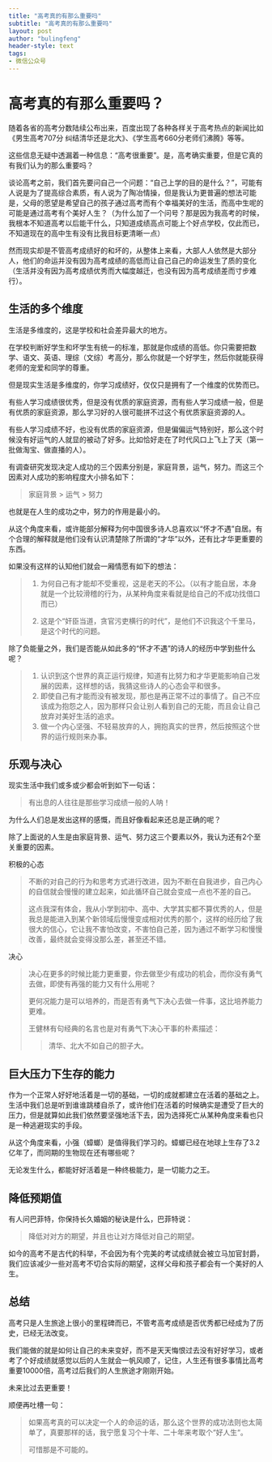 ```yaml
---
title: "高考真的有那么重要吗"
subtitle: "高考真的有那么重要吗"
layout: post
author: "bulingfeng"
header-style: text
tags:
- 微信公众号
---
```


# 高考真的有那么重要吗？

随着各省的高考分数陆续公布出来，百度出现了各种各样关于高考热点的新闻比如《男生高考707分 纠结清华还是北大》、《学生高考660分老师们沸腾》等等。

这些信息无疑中透漏着一种信息：“高考很重要”。是，高考确实重要，但是它真的有我们认为的那么重要吗？

谈论高考之前，我们首先要问自己一个问题：“自己上学的目的是什么？”，可能有人说是为了提高综合素质，有人说为了陶冶情操，但是我认为更普遍的想法可能是，父母的愿望是希望自己的孩子通过高考而有个幸福美好的生活，而高中生呢的可能是通过高考有个美好人生？（为什么加了一个问号？那是因为我高考的时候，我根本不知道高考以后能干什么，只知道成绩高点可能上个好点学校，仅此而已，不知道现在的高中生有没有比我目标更清晰一点）

然而现实却是不管高考成绩好的和坏的，从整体上来看，大部人人依然是大部分人，他们的命运并没有因为高考成绩的高低而让自己自己的命运发生了质的变化（生活并没有因为高考成绩优秀而大幅度越迁，也没有因为高考成绩差而寸步难行）。

## 生活的多个维度

生活是多维度的，这是学校和社会差异最大的地方。

在学校判断好学生和坏学生有统一的标准，那就是你成绩的高低。你只需要把数学、语文、英语、理综（文综）考高分，那么你就是一个好学生，然后你就能获得老师的宠爱和同学的尊重。

但是现实生活是多维度的，你学习成绩好，仅仅只是拥有了一个维度的优势而已。

有些人学习成绩很优秀，但是没有优质的家庭资源，而有些人学习成绩一般，但是有优质的家庭资源，那么学习好的人很可能拼不过这个有优质家庭资源的人。

有些人学习成绩不好，也没有优质的家庭资源，但是偏偏运气特别好，那么这个时候没有好运气的人就显的被动了好多。比如恰好走在了时代风口上飞上了天（第一批做淘宝、做直播的人）。

有调查研究发现决定人成功的三个因素分别是，家庭背景，运气，努力。而这三个因素对人成功的影响程度大小排名如下：

> 家庭背景 > 运气 > 努力

也就是在人生的成功之中，努力的作用是最小的。

从这个角度来看，或许能部分解释为何中国很多诗人总喜欢以“怀才不遇”自居。有个合理的解释就是他们没有认识清楚除了所谓的“才华”以外，还有比才华更重要的东西。

如果没有这样的认知他们就会一厢情愿有如下的想法：

> 1. 为何自己有才能却不受重视，这是老天的不公。（以有才能自居，本身就是一个比较滑稽的行为，从某种角度来看就是给自己的不成功找借口而已）
>
> 2. 这是个“奸臣当道，贪官污吏横行的时代”，是他们不识我这个千里马，是这个时代的问题。

除了负能量之外，我们是否能从如此多的“怀才不遇”的诗人的经历中学到些什么呢？

> 1. 认识到这个世界的真正运行规律，知道有比努力和才华更能影响自己发展的因素，这样想的话，我猜这些诗人的心态会平和很多。
> 2. 即使自己有才能而没有被发现，那也是再正常不过的事情了。自己不应该成为抱怨之人，因为那样只会让别人看到自己的无能，而且会让自己放弃对美好生活的追求。
> 3. 做一个内心坚强、不轻易放弃的人，拥抱真实的世界，然后按照这个世界的运行规则来办事。

## 乐观与决心

现实生活中我们或多或少都会听到如下一句话：

> 有出息的人往往是那些学习成绩一般的人呐！

为什么人们总是发出这样的感慨，而且好像看起来还总是正确的呢？

除了上面说的人生是由家庭背景、运气、努力这三个要素以外，我认为还有2个至关重要的因素。

积极的心态

> 不断的对自己的行为和思考方式进行改进，因为不断在自我进步，自己内心的自信就会慢慢的建立起来，如此循环自己就会变成一点也不差的自己。
>
> 这点我深有体会，我从小学到初中、高中、大学其实都不算优秀的人，但是我总是能进入到某个新领域后慢慢变成相对优秀的那个，这样的经历给了我很大的信心，它让我不害怕改变，不害怕自己差，因为通过不断学习和慢慢改善，最终就会变得没那么差，甚至还不错。

决心

> 决心在更多的时候比能力更重要，你去做至少有成功的机会，而你没有勇气去做，即使有再强的能力又有什么用呢？
>
> 更何况能力是可以培养的，而是否有勇气下决心去做一件事，这比培养能力更难。
>
> 王健林有句经典的名言也是对有勇气下决心干事的朴素描述：
>
> > 清华、北大不如自己的胆子大。

## 巨大压力下生存的能力

作为一个正常人好好地活着是一切的基础，一切的成就都建立在活着的基础之上。生活中我们总是听到谁谁跳楼自杀了，或许他们在活着的时候确实是遭受了巨大的压力，但是就算如此我们依然要坚强地活下去，因为选择死亡从某种角度来看也只是一种逃避现实的手段。

从这个角度来看，小强（蟑螂）是值得我们学习的。蟑螂已经在地球上生存了3.2亿年了，而同期的生物现在还有哪些呢？

无论发生什么，都能好好活着是一种终极能力，是一切能力之王。

## 降低预期值

有人问巴菲特，你保持长久婚姻的秘诀是什么，巴菲特说：

> 降低对对方的期望，并且也让对方降低对自己的期望。

如今的高考不是古代的科举，不会因为有个完美的考试成绩就会被立马加官封爵，我们应该减少一些对高考不切合实际的期望，这样父母和孩子都会有一个美好的人生。

## 总结

高考只是人生旅途上很小的里程碑而已，不管考高考成绩是否优秀都已经成为了历史，已经无法改变。

我们能做的就是如何让自己的未来变好，而不是天天悔恨过去没有好好学习，或者考了个好成绩就感觉以后的人生就会一帆风顺了，记住，人生还有很多事情比高考重要10000倍，高考过后我们的人生旅途才刚刚开始。

未来比过去更重要！

顺便再吐槽一句：

>如果高考真的可以决定一个人的命运的话，那么这个世界的成功法则也太简单了，真要那样的话，我宁愿复习个十年、二十年来考取个“好人生“。
>
>可惜那是不可能的。